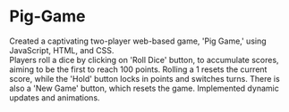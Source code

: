 # Pig-Game
Created a captivating two-player web-based game, 'Pig Game,' using JavaScript, HTML, and CSS.  
Players roll a dice by clicking on 'Roll Dice' button, to accumulate scores, aiming to be the first to reach 100 points.
Rolling a 1 resets the current score, while the 'Hold' button locks in points and switches turns.
There is also a 'New Game' button, which resets the game.
Implemented dynamic updates and animations.
